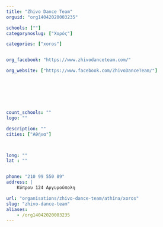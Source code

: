 ```yaml
---
title: "Zhivo Dance Team"
orguid: "org14042020003235"

schools: [""]
categorynoslug: ["Χορός"]

categories: ["xoros"]


org_facebook: "https://www.zhivodanceteam.com/"

org_website: ["https://www.facebook.com/ZhivoDanceTeam/"]







count_schools: ""
logo: ""

description: ""
cities: ["Αθήνα"]



long: ""
lat : ""


phone: "210 99 550 89"
address: |
    Κύπρου 124 Αργυρούπολη

url: "organisations/zhivo-dance-team/athina/xoros"
slug: "zhivo-dance-team"
aliases:
    - /org14042020003235
---
```



